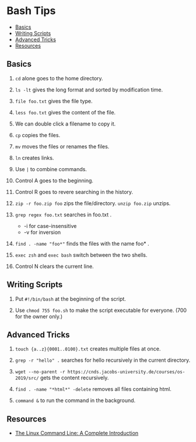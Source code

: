 # Bash Tips


* [Basics](#basics)
* [Writing Scripts](#writing-scripts)
* [Advanced Tricks](#advanced-tricks)
* [Resources](#resources)

## Basics

1. `cd` alone goes to the home directory.

2. `ls -lt` gives the long format and sorted by modification time.

3. `file foo.txt` gives the file type.

4. `less foo.txt` gives the content of the file.

5. We can double click a filename to copy it.

6. `cp` copies the files.

7. `mv` moves the files or renames the files.

8. `ln` creates links.

9. Use `|` to combine commands.

10. Control A goes to the beginning.

11. Control R goes to revere searching in the history.

12. `zip -r foo.zip foo` zips the file/directory. `unzip foo.zip` unzips.

13. `grep regex foo.txt` searches in foo.txt .
    * -i for case-insensitive
    * -v for inversion 

14. `find . -name "foo*"` finds the files with the name foo* .

15. `exec zsh` and `exec bash` switch between the two shells.

16. Control N clears the current line.

## Writing Scripts

1. Put `#!/bin/bash` at the beginning of the script.

2. Use `chmod 755 foo.sh` to make the script executable for everyone. (700 for the owner only.)

## Advanced Tricks

1. `touch {a..z}{0001..0100}.txt` creates multiple files at once.

2. `grep -r "hello" .` searches for hello recursively in the current directory.

3. `wget --no-parent -r https://cnds.jacobs-university.de/courses/os-2019/src/` gets the content recursively.

4. `find . -name "*html*" -delete` removes all files containing html.

5. `command &` to run the command in the background.

## Resources

* [The Linux Command Line: A Complete Introduction](https://www.amazon.com/Linux-Command-Line-Complete-Introduction-dp-1593273894/dp/1593273894/ref=mt_paperback?_encoding=UTF8&me=&qid=1564723984)

